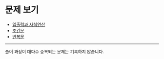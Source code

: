 # 문제 보기
- [입출력과 사칙연산](https://www.acmicpc.net/step/1)  
- [조건문](https://www.acmicpc.net/step/2)
- [반복문](https://www.acmicpc.net/step/3)

---

풀이 과정이 대다수 중복되는 문제는 기록하지 않습니다.
